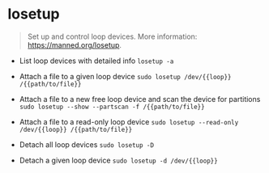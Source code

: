 # losetup
> Set up and control loop devices.
> More information: <https://manned.org/losetup>.

- List loop devices with detailed info
`losetup -a`

- Attach a file to a given loop device
`sudo losetup /dev/{{loop}} /{{path/to/file}}`

- Attach a file to a new free loop device and scan the device for partitions
`sudo losetup --show --partscan -f /{{path/to/file}}`

- Attach a file to a read-only loop device
`sudo losetup --read-only /dev/{{loop}} /{{path/to/file}}`

- Detach all loop devices
`sudo losetup -D`

- Detach a given loop device
`sudo losetup -d /dev/{{loop}}`
